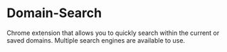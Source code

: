 # Domain-Search
Chrome extension that allows you to quickly search within the current or saved domains. Multiple search engines are available to use.
